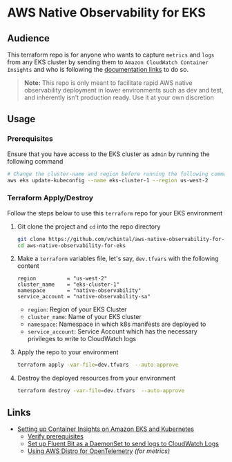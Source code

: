# AWS Native Observability for EKS

## Audience 
This terraform repo is for anyone who wants to capture `metrics` and `logs` from any EKS cluster by sending them to `Amazon CloudWatch Container Insights` and who is following the [documentation links](#links) to do so.

> **Note:** This repo is only meant to facilitate rapid AWS native observability deployment in lower environments such as dev and test, and inherently isn't production ready. Use it at your own discretion

## Usage 

### Prerequisites

Ensure that you have access to the EKS cluster as `admin` by running the following command

```sh
# Change the cluster-name and region before running the following command
aws eks update-kubeconfig --name eks-cluster-1 --region us-west-2
```

### Terraform Apply/Destroy

Follow the steps below to use this `terraform` repo for your EKS environment
1. Git clone the project and `cd` into the repo directory

   ```sh 
   git clone https://github.com/vchintal/aws-native-observability-for-eks.git 
   cd aws-native-observability-for-eks
   ```
2. Make a `terraform` variables file, let's say, `dev.tfvars` with the following content
   ```
   region          = "us-west-2" 
   cluster_name    = "eks-cluster-1" 
   namespace       = "native-observability" 
   service_account = "native-observability-sa" 
   ``` 
   * `region`: Region of your EKS Cluster
   * `cluster_name`: Name of your EKS cluster
   * `namespace`: Namespace in which k8s manifests are deployed to
   * `service_account`: Service Account which has the necessary privileges to write to CloudWatch logs
3. Apply the repo to your environment
   ```sh
   terraform apply -var-file=dev.tfvars  --auto-approve 
   ``` 
4. Destroy the deployed resources from your environment
   ```sh
   terraform destroy -var-file=dev.tfvars  --auto-approve 
   ``` 


## Links

* [Setting up Container Insights on Amazon EKS and Kubernetes](https://docs.aws.amazon.com/AmazonCloudWatch/latest/monitoring/deploy-container-insights-EKS.html) 
  * [Verify prerequisites](https://docs.aws.amazon.com/AmazonCloudWatch/latest/monitoring/Container-Insights-prerequisites.html)
  * [Set up Fluent Bit as a DaemonSet to send logs to CloudWatch Logs](https://docs.aws.amazon.com/AmazonCloudWatch/latest/monitoring/Container-Insights-setup-logs-FluentBit.html)
  * [Using AWS Distro for OpenTelemetry](https://docs.aws.amazon.com/AmazonCloudWatch/latest/monitoring/Container-Insights-EKS-otel.html) _(for metrics)_